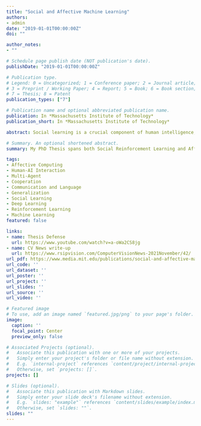 ```yaml
---
title: "Social and Affective Machine Learning"
authors:
- admin
date: "2019-01-01T00:00:00Z"
doi: ""

author_notes:
- ""

# Schedule page publish date (NOT publication's date).
publishDate: "2019-01-01T00:00:00Z"

# Publication type.
# Legend: 0 = Uncategorized; 1 = Conference paper; 2 = Journal article;
# 3 = Preprint / Working Paper; 4 = Report; 5 = Book; 6 = Book section;
# 7 = Thesis; 8 = Patent
publication_types: ["7"]

# Publication name and optional abbreviated publication name.
publication: In *Massachusetts Institute of Technology* 
publication_short: In *Massachusetts Institute of Technology* 

abstract: Social learning is a crucial component of human intelligence, allowing us to rapidly adapt to new scenarios, learn new tasks, and communicate knowledge that can be built on by others. This dissertation argues that the ability of artificial intelligence to learn, adapt, and generalize to new environments can be enhanced by mechanisms that allow for social learning. I propose several novel deep- and reinforcement-learning methods that improve the social and affective capabilities of artificial intelligence (AI), through social learning both from humans and from other AI agents. First, I show how AI agents can learn from the causal influence of their actions on other agents, leading to enhanced coordination and communication in multi-agent reinforcement learning. Second, I investigate learning socially from humans, using non-verbal and implicit affective signals such as facial expressions and sentiment. This ability to optimize for human satisfaction through sensing implicit social cues can enhance human-AI interaction, and guide AI systems to take actions aligned with human preferences. Learning from human interaction with reinforcement learning, however, may require dealing with sparse, off-policy data, without the ability to explore online in the environment – a situation that is inherent to safety-critical, real-world systems that must be tested before being deployed. I present several techniques that enable learning effectively in this challenging setting. Experiments deploying these models to interact with humans reveal that learning from implicit, affective signals is more effective than relying on humans to provide manual labels of their preferences, a task that is cumbersome and time-consuming. However, learning from humans’ affective cues requires recognizing them first. In the third part of this thesis, I present several machine learning methods for automatically interpreting human data and recognizing affective and social signals such as stress, happiness, and conversational rapport. I show that personalizing such models using multi-task learning achieves large performance gains in predicting highly individualistic outcomes like human happiness. Together, these techniques create a framework for building socially and emotionally intelligent AI agents that can flexibly learn from each other and from humans. 

# Summary. An optional shortened abstract.
summary: My PhD Thesis spans both Social Reinforcement Learning and Affective Computing, investigating how affective and social intelligence can enhance machine learning algorithms, and how machine learning can enhance our ability to predict and understand human affective and social phenomena. 

tags:
- Affective Computing
- Human-AI Interaction
- Multi-Agent
- Cooperation
- Communication and Language
- Generalization
- Social Learning
- Deep Learning
- Reinforcement Learning
- Machine Learning
featured: false

links:
- name: Thesis Defense
  url: https://www.youtube.com/watch?v=a-oWa2CS8jg
- name: CV News write-up
  url: https://www.rsipvision.com/ComputerVisionNews-2021November/42/
url_pdf: https://www.media.mit.edu/publications/social-and-affective-machine-learning/
url_code: ''
url_dataset: ''
url_poster: ''
url_project: ''
url_slides: ''
url_source: ''
url_video: ''

# Featured image
# To use, add an image named `featured.jpg/png` to your page's folder. 
image:
  caption: ''
  focal_point: Center
  preview_only: false

# Associated Projects (optional).
#   Associate this publication with one or more of your projects.
#   Simply enter your project's folder or file name without extension.
#   E.g. `internal-project` references `content/project/internal-project/index.md`.
#   Otherwise, set `projects: []`.
projects: []

# Slides (optional).
#   Associate this publication with Markdown slides.
#   Simply enter your slide deck's filename without extension.
#   E.g. `slides: "example"` references `content/slides/example/index.md`.
#   Otherwise, set `slides: ""`.
slides: ""
---
```

